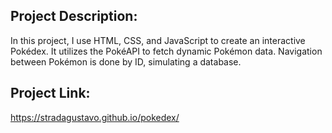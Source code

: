 ## Project Description:
In this project, I use HTML, CSS, and JavaScript to create an interactive Pokédex. It utilizes the PokéAPI to fetch dynamic Pokémon data. Navigation between Pokémon is done by ID, simulating a database.

## Project Link:
https://stradagustavo.github.io/pokedex/
